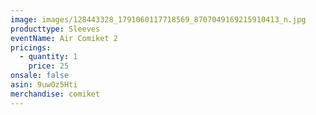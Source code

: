 ```yaml
---
image: images/128443328_1791060117718569_8707049169215910413_n.jpg
producttype: Sleeves
eventName: Air Comiket 2
pricings:
  - quantity: 1
    price: 25
onsale: false
asin: 9uw0z5Hti
merchandise: comiket
---
```


